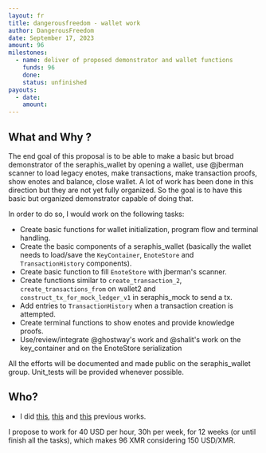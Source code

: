 ```yaml
---
layout: fr
title: dangerousfreedom - wallet work
author: DangerousFreedom
date: September 17, 2023
amount: 96 
milestones:
  - name: deliver of proposed demonstrator and wallet functions
    funds: 96 
    done:
    status: unfinished
payouts:
  - date:
    amount:
---
```


## What and Why ?

The end goal of this proposal is to be able to make a basic but broad demonstrator of the seraphis_wallet by opening a wallet, use @jberman scanner to load legacy enotes, make transactions, make transaction proofs, show enotes and balance, close wallet. A lot of work has been done in this direction but they are not yet fully organized. So the goal is to have this basic but organized demonstrator capable of doing that.

In order to do so, I would work on the following tasks:
- Create basic functions for wallet initialization, program flow and terminal handling.
- Create the basic components of a seraphis_wallet (basically the wallet needs to load/save the `KeyContainer`, `EnoteStore` and `TransactionHistory` components). 
- Create basic function to fill `EnoteStore` with jberman's scanner.
- Create functions similar to `create_transaction_2`, `create_transactions_from` on wallet2 and `construct_tx_for_mock_ledger_v1` in seraphis_mock to send a tx.
- Add entries to `TransactionHistory` when a transaction creation is attempted.
- Create terminal functions to show enotes and provide knowledge proofs.
- Use/review/integrate @ghostway's work and @shalit's work on the key_container and on the EnoteStore serialization 

All the efforts will be documented and made public on the seraphis_wallet group. Unit_tests will be provided whenever possible.


## Who?

- I did [this](https://repo.getmonero.org/monero-project/ccs-proposals/-/merge_requests/298), [this](https://repo.getmonero.org/monero-project/ccs-proposals/-/merge_requests/344) and [this](https://repo.getmonero.org/monero-project/ccs-proposals/-/merge_requests/377) previous works.

I propose to work for 40 USD per hour, 30h per week, for 12 weeks (or until finish all the tasks), which makes 96 XMR considering 150 USD/XMR.
